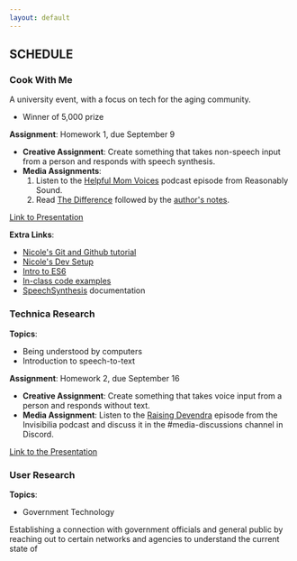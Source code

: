 ```yaml
---
layout: default
---
```


## SCHEDULE

### Cook With Me 

A university event, with a focus on tech for the aging community. 

- Winner of 5,000 prize

**Assignment**: Homework 1, due September 9
- **Creative Assignment**: Create something that takes non-speech input from a person and responds with speech synthesis.
- **Media Assignments**: 
  1. Listen to the [Helpful Mom Voices](http://reasonablysound.com/2018/02/27/helpful-mom-voices/) podcast episode from Reasonably Sound.
  2. Read [The Difference](https://qntm.org/difference) followed by the [author's notes](https://qntm.org/adapting). 


[Link to Presentation]()
  
**Extra Links**:
- [Nicole's Git and Github tutorial](https://www.youtube.com/watch?v=PdLTopQ253g)
- [Nicole's Dev Setup](https://www.youtube.com/watch?v=9nRyKL4zwDs)
- [Intro to ES6](https://andrew.hedges.name/es6/)
- [In-class code examples](https://github.com/nicolehe/ITP-hello-computer-f21/tree/main/week1-speech-synthesis)
- [SpeechSynthesis](https://developer.mozilla.org/en-US/docs/Web/API/SpeechSynthesis) documentation

### Technica Research 

**Topics**:
- Being understood by computers
- Introduction to speech-to-text

**Assignment**: Homework 2, due September 16
- **Creative Assignment**: Create something that takes voice input from a person and responds without text.
- **Media Assignment**: Listen to the [Raising Devendra](https://www.npr.org/2019/12/13/787876476/raising-devendra) episode from the Invisibilia podcast and discuss it in the #media-discussions channel in Discord.


[Link to the Presentation]()



### User Research 

**Topics**:
 - Government Technology 

 Establishing a connection with government officials and general public by reaching out to certain networks and agencies to understand the current state of 